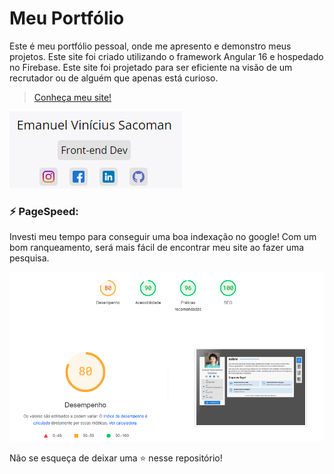 # Meu Portfólio

Este é meu  portfólio pessoal, onde me apresento e demonstro meus projetos. Este site foi criado utilizando o framework Angular 16 e hospedado no Firebase. Este site foi projetado para ser eficiente na visão de um recrutador ou de alguém que apenas está curioso.

> [Conheça meu site!](https://emanuelsacoman.web.app)

![Portfolio](./src/assets/images/portfolio.png)

### ⚡ PageSpeed: 

Investi meu tempo para conseguir uma boa indexação no google! Com um bom ranqueamento, será mais fácil de encontrar meu site ao fazer uma pesquisa.

![Pagespeed](./src/assets/images/pagespeed.png)

Não se esqueça de deixar uma ⭐ nesse repositório!